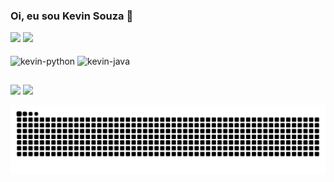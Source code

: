 ### Oi, eu sou Kevin Souza 👋

<div>
  <img height="180em" src="https://github-readme-stats.vercel.app/api?username=KevinAeiou&show_icons=true&theme=radical&include_all_commits=true&count_private=true"/>
  <img height="180em" src="https://github-readme-stats.vercel.app/api/top-langs/?username=KevinAeiou&layout=compact&langs_count=7&theme=radical"/>
</div>

<div style="display: inline_block"></br>
  <img align="center" alt="kevin-python" src="https://img.shields.io/badge/Python-3776AB?style=for-the-badge&logo=python&logoColor=white"/>
  <img align="center" alt="kevin-java" src="https://img.shields.io/badge/Java-ED8B00?style=for-the-badge&logo=java&logoColor=white"/>
</div>

##

<div style="display: inline_block"</br>
  <a href="kevin.souzaeiou@gmail.com"><img src="https://img.shields.io/badge/Gmail-D14836?style=for-the-badge&logo=gmail&logoColor=white" target="_blank"></a>
  <a  href="https://www.linkedin.com/in/kevin-souza-7b70a8210/" target="_blank"><img src="https://img.shields.io/badge/LinkedIn-0077B5?style=for-the-badge&logo=linkedin&logoColor=white" target="_blank"></a>
  
  ![Snake animation](https://github.com/KevinAeiou/KevinAeiou/blob/output/github-contribution-grid-snake.svg)
</div>
